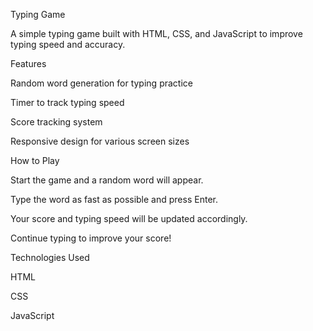 Typing Game

A simple typing game built with HTML, CSS, and JavaScript to improve typing speed and accuracy.


Features

Random word generation for typing practice

Timer to track typing speed

Score tracking system

Responsive design for various screen sizes



How to Play

Start the game and a random word will appear.

Type the word as fast as possible and press Enter.

Your score and typing speed will be updated accordingly.

Continue typing to improve your score!


Technologies Used

HTML

CSS

JavaScript



